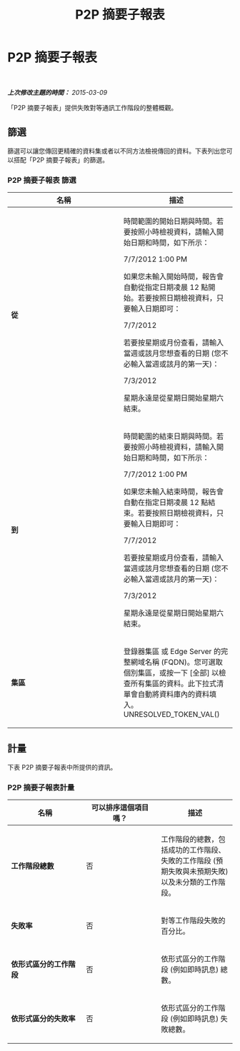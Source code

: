 ﻿---
title: P2P 摘要子報表
TOCTitle: P2P 摘要子報表
ms:assetid: fc36185a-3cc5-4167-8c93-8a755fa75ac7
ms:mtpsurl: https://technet.microsoft.com/zh-tw/library/JJ205416(v=OCS.15)
ms:contentKeyID: 49292900
ms.date: 08/24/2015
mtps_version: v=OCS.15
ms.translationtype: HT
---

# P2P 摘要子報表

 

_**上次修改主題的時間：** 2015-03-09_

「P2P 摘要子報表」提供失敗對等通訊工作階段的整體概觀。

## 篩選

篩選可以讓您傳回更精確的資料集或者以不同方法檢視傳回的資料。下表列出您可以搭配「P2P 摘要子報表」的篩選。

### P2P 摘要子報表 篩選

<table>
<colgroup>
<col style="width: 50%" />
<col style="width: 50%" />
</colgroup>
<thead>
<tr class="header">
<th>名稱</th>
<th>描述</th>
</tr>
</thead>
<tbody>
<tr class="odd">
<td><p><strong>從</strong></p></td>
<td><p>時間範圍的開始日期與時間。若要按照小時檢視資料，請輸入開始日期和時間，如下所示：</p>
<p>7/7/2012 1:00 PM</p>
<p>如果您未輸入開始時間，報告會自動從指定日期凌晨 12 點開始。若要按照日期檢視資料，只要輸入日期即可：</p>
<p>7/7/2012</p>
<p>若要按星期或月份查看，請輸入當週或該月您想查看的日期 (您不必輸入當週或該月的第一天)：</p>
<p>7/3/2012</p>
<p>星期永遠是從星期日開始星期六結束。</p></td>
</tr>
<tr class="even">
<td><p><strong>到</strong></p></td>
<td><p>時間範圍的結束日期與時間。若要按照小時檢視資料，請輸入開始日期和時間，如下所示：</p>
<p>7/7/2012 1:00 PM</p>
<p>如果您未輸入結束時間，報告會自動在指定日期凌晨 12 點結束。若要按照日期檢視資料，只要輸入日期即可：</p>
<p>7/7/2012</p>
<p>若要按星期或月份查看，請輸入當週或該月您想查看的日期 (您不必輸入當週或該月的第一天)：</p>
<p>7/3/2012</p>
<p>星期永遠是從星期日開始星期六結束。</p></td>
</tr>
<tr class="odd">
<td><p><strong>集區</strong></p></td>
<td><p>登錄器集區 或 Edge Server 的完整網域名稱 (FQDN)。您可選取個別集區，或按一下 [全部] 以檢查所有集區的資料。此下拉式清單會自動將資料庫內的資料填入。UNRESOLVED_TOKEN_VAL()</p></td>
</tr>
</tbody>
</table>


## 計量

下表 P2P 摘要子報表中所提供的資訊。

### P2P 摘要子報表計量

<table>
<colgroup>
<col style="width: 33%" />
<col style="width: 33%" />
<col style="width: 33%" />
</colgroup>
<thead>
<tr class="header">
<th>名稱</th>
<th>可以排序這個項目嗎？</th>
<th>描述</th>
</tr>
</thead>
<tbody>
<tr class="odd">
<td><p><strong>工作階段總數</strong></p></td>
<td><p>否</p></td>
<td><p>工作階段的總數，包括成功的工作階段、失敗的工作階段 (預期失敗與未預期失敗) 以及未分類的工作階段。</p></td>
</tr>
<tr class="even">
<td><p><strong>失敗率</strong></p></td>
<td><p>否</p></td>
<td><p>對等工作階段失敗的百分比。</p></td>
</tr>
<tr class="odd">
<td><p><strong>依形式區分的工作階段</strong></p></td>
<td><p>否</p></td>
<td><p>依形式區分的工作階段 (例如即時訊息) 總數。</p></td>
</tr>
<tr class="even">
<td><p><strong>依形式區分的失敗率</strong></p></td>
<td><p>否</p></td>
<td><p>依形式區分的工作階段 (例如即時訊息) 失敗總數。</p></td>
</tr>
</tbody>
</table>

